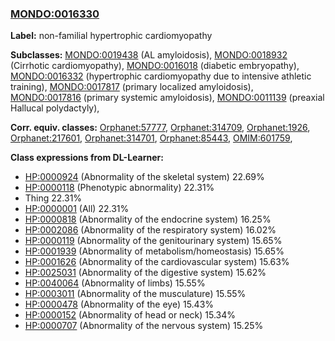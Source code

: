 
### [MONDO:0016330](http://purl.obolibrary.org/obo/MONDO_0016330)
**Label:** non-familial hypertrophic cardiomyopathy

**Subclasses:** [MONDO:0019438](http://purl.obolibrary.org/obo/MONDO_0019438) (AL amyloidosis), [MONDO:0018932](http://purl.obolibrary.org/obo/MONDO_0018932) (Cirrhotic cardiomyopathy), [MONDO:0016018](http://purl.obolibrary.org/obo/MONDO_0016018) (diabetic embryopathy), [MONDO:0016332](http://purl.obolibrary.org/obo/MONDO_0016332) (hypertrophic cardiomyopathy due to intensive athletic training), [MONDO:0017817](http://purl.obolibrary.org/obo/MONDO_0017817) (primary localized amyloidosis), [MONDO:0017816](http://purl.obolibrary.org/obo/MONDO_0017816) (primary systemic amyloidosis), [MONDO:0011139](http://purl.obolibrary.org/obo/MONDO_0011139) (preaxial Hallucal polydactyly), 

**Corr. equiv. classes:** [Orphanet:57777](http://www.orpha.net/ORDO/Orphanet_57777), [Orphanet:314709](http://www.orpha.net/ORDO/Orphanet_314709), [Orphanet:1926](http://www.orpha.net/ORDO/Orphanet_1926), [Orphanet:217601](http://www.orpha.net/ORDO/Orphanet_217601), [Orphanet:314701](http://www.orpha.net/ORDO/Orphanet_314701), [Orphanet:85443](http://www.orpha.net/ORDO/Orphanet_85443), [OMIM:601759](http://purl.obolibrary.org/obo/OMIM_601759), 

**Class expressions from DL-Learner:**

- [HP:0000924](http://purl.obolibrary.org/obo/HP_0000924) (Abnormality of the skeletal system) 22.69%
- [HP:0000118](http://purl.obolibrary.org/obo/HP_0000118) (Phenotypic abnormality) 22.31%
- Thing 22.31%
- [HP:0000001](http://purl.obolibrary.org/obo/HP_0000001) (All) 22.31%
- [HP:0000818](http://purl.obolibrary.org/obo/HP_0000818) (Abnormality of the endocrine system) 16.25%
- [HP:0002086](http://purl.obolibrary.org/obo/HP_0002086) (Abnormality of the respiratory system) 16.02%
- [HP:0000119](http://purl.obolibrary.org/obo/HP_0000119) (Abnormality of the genitourinary system) 15.65%
- [HP:0001939](http://purl.obolibrary.org/obo/HP_0001939) (Abnormality of metabolism/homeostasis) 15.65%
- [HP:0001626](http://purl.obolibrary.org/obo/HP_0001626) (Abnormality of the cardiovascular system) 15.63%
- [HP:0025031](http://purl.obolibrary.org/obo/HP_0025031) (Abnormality of the digestive system) 15.62%
- [HP:0040064](http://purl.obolibrary.org/obo/HP_0040064) (Abnormality of limbs) 15.55%
- [HP:0003011](http://purl.obolibrary.org/obo/HP_0003011) (Abnormality of the musculature) 15.55%
- [HP:0000478](http://purl.obolibrary.org/obo/HP_0000478) (Abnormality of the eye) 15.43%
- [HP:0000152](http://purl.obolibrary.org/obo/HP_0000152) (Abnormality of head or neck) 15.34%
- [HP:0000707](http://purl.obolibrary.org/obo/HP_0000707) (Abnormality of the nervous system) 15.25%


